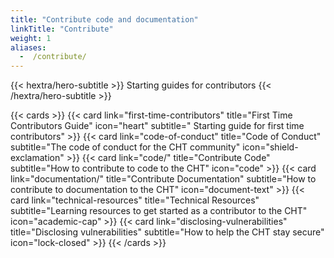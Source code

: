 ```yaml
---
title: "Contribute code and documentation"
linkTitle: "Contribute"
weight: 1
aliases:
  -  /contribute/
---
```


{{< hextra/hero-subtitle >}}
  Starting guides for contributors
{{< /hextra/hero-subtitle >}}

{{< cards >}}
  {{< card link="first-time-contributors" title="First Time Contributors Guide" icon="heart" subtitle=" Starting guide for first time contributors" >}}
  {{< card link="code-of-conduct" title="Code of Conduct" subtitle="The code of conduct for the CHT community" icon="shield-exclamation" >}}
  {{< card link="code/" title="Contribute Code" subtitle="How to contribute to code to the CHT" icon="code" >}}
  {{< card link="documentation/" title="Contribute Documentation" subtitle="How to contribute to documentation to the CHT" icon="document-text" >}}
  {{< card link="technical-resources" title="Technical Resources" subtitle="Learning resources to get started as a contributor to the CHT" icon="academic-cap" >}}
  {{< card link="disclosing-vulnerabilities" title="Disclosing vulnerabilities" subtitle="How to help the CHT stay secure" icon="lock-closed" >}}
{{< /cards >}}
